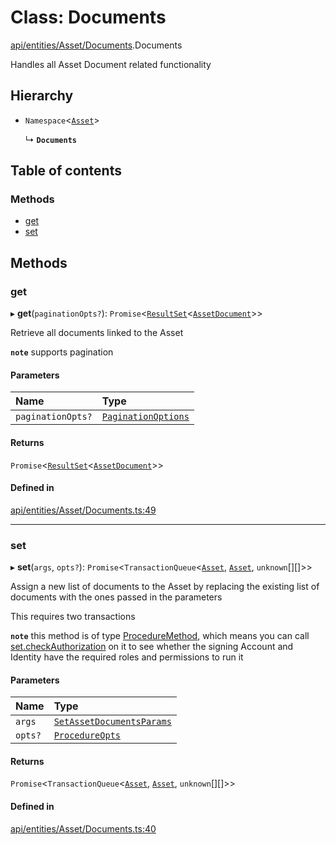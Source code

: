 # Class: Documents

[api/entities/Asset/Documents](../wiki/api.entities.Asset.Documents).Documents

Handles all Asset Document related functionality

## Hierarchy

- `Namespace`<[`Asset`](../wiki/api.entities.Asset.Asset)\>

  ↳ **`Documents`**

## Table of contents

### Methods

- [get](../wiki/api.entities.Asset.Documents.Documents#get)
- [set](../wiki/api.entities.Asset.Documents.Documents#set)

## Methods

### get

▸ **get**(`paginationOpts?`): `Promise`<[`ResultSet`](../wiki/types.ResultSet)<[`AssetDocument`](../wiki/types.AssetDocument)\>\>

Retrieve all documents linked to the Asset

**`note`** supports pagination

#### Parameters

| Name | Type |
| :------ | :------ |
| `paginationOpts?` | [`PaginationOptions`](../wiki/types.PaginationOptions) |

#### Returns

`Promise`<[`ResultSet`](../wiki/types.ResultSet)<[`AssetDocument`](../wiki/types.AssetDocument)\>\>

#### Defined in

[api/entities/Asset/Documents.ts:49](https://github.com/PolymathNetwork/polymesh-sdk/blob/299ce247/src/api/entities/Asset/Documents.ts#L49)

___

### set

▸ **set**(`args`, `opts?`): `Promise`<`TransactionQueue`<[`Asset`](../wiki/api.entities.Asset.Asset), [`Asset`](../wiki/api.entities.Asset.Asset), `unknown`[][]\>\>

Assign a new list of documents to the Asset by replacing the existing list of documents with the ones passed in the parameters

This requires two transactions

**`note`** this method is of type [ProcedureMethod](../wiki/types.ProcedureMethod), which means you can call [set.checkAuthorization](../wiki/types.ProcedureMethod#checkauthorization)
  on it to see whether the signing Account and Identity have the required roles and permissions to run it

#### Parameters

| Name | Type |
| :------ | :------ |
| `args` | [`SetAssetDocumentsParams`](../wiki/api.procedures.types.SetAssetDocumentsParams) |
| `opts?` | [`ProcedureOpts`](../wiki/types.ProcedureOpts) |

#### Returns

`Promise`<`TransactionQueue`<[`Asset`](../wiki/api.entities.Asset.Asset), [`Asset`](../wiki/api.entities.Asset.Asset), `unknown`[][]\>\>

#### Defined in

[api/entities/Asset/Documents.ts:40](https://github.com/PolymathNetwork/polymesh-sdk/blob/299ce247/src/api/entities/Asset/Documents.ts#L40)
